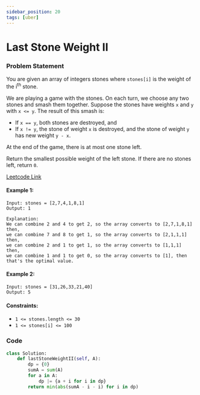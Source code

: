 ```yaml
---
sidebar_position: 20
tags: [uber]
---
```


# Last Stone Weight II

### Problem Statement

You are given an array of integers stones where `stones[i]` is the weight of the i<sup>th</sup> stone.

We are playing a game with the stones. On each turn, we choose any two stones and smash them together. Suppose the stones have weights `x` and `y` with `x <= y`. The result of this smash is:

- If `x == y`, both stones are destroyed, and
- If `x != y`, the stone of weight `x` is destroyed, and the stone of weight `y` has new weight `y - x`.

At the end of the game, there is at most one stone left.

Return the smallest possible weight of the left stone. If there are no stones left, return `0`.

[Leetcode Link](https://leetcode.com/problems/last-stone-weight-ii/)

#### Example 1:

```
Input: stones = [2,7,4,1,8,1]
Output: 1

Explanation:
We can combine 2 and 4 to get 2, so the array converts to [2,7,1,8,1] then,
we can combine 7 and 8 to get 1, so the array converts to [2,1,1,1] then,
we can combine 2 and 1 to get 1, so the array converts to [1,1,1] then,
we can combine 1 and 1 to get 0, so the array converts to [1], then that's the optimal value.
```

#### Example 2:

```
Input: stones = [31,26,33,21,40]
Output: 5
```

#### Constraints:

- `1 <= stones.length <= 30`
- `1 <= stones[i] <= 100`

### Code

```python title="Python Code"
class Solution:
    def lastStoneWeightII(self, A):
        dp = {0}
        sumA = sum(A)
        for a in A:
            dp |= {a + i for i in dp}
        return min(abs(sumA - i - i) for i in dp)
```
